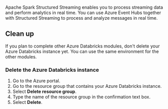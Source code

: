 Apache Spark Structured Streaming enables you to process streaming data and perform analytics in real time. You can use Azure Event Hubs together with Structured Streaming to process and analyze messages in real time.

## Clean up

If you plan to complete other Azure Databricks modules, don't delete your Azure Databricks instance yet. You can use the same environment for the other modules.

### Delete the Azure Databricks instance

1. Go to the Azure portal.
2. Go to the resource group that contains your Azure Databricks instance.
3. Select **Delete resource group**.
4. Type the name of the resource group in the confirmation text box.
5. Select **Delete**.
